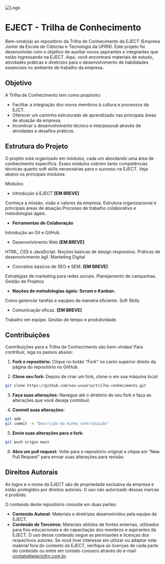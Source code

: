 
![Logo](https://www.ejectufrn.com.br/svgs/logo.svg)


# EJECT - Trilha de Conhecimento

Bem-vindo(a) ao repositório da Trilha de Conhecimento da EJECT (Empresa Júnior da Escola de Ciências e Tecnologia da UFRN). Este projeto foi desenvolvido com o objetivo de auxiliar novos aspirantes e integrantes que estão ingressando na EJECT. Aqui, você encontrará materiais de estudo, atividades práticas e diretrizes para o desenvolvimento de habilidades essenciais no ambiente de trabalho da empresa.

## Objetivo

A Trilha de Conhecimento tem como propósito:

- Facilitar a integração dos novos membros à cultura e processos da EJCT.
- Oferecer um caminho estruturado de aprendizado nas principais áreas de atuação da empresa.
- Incentivar o desenvolvimento técnico e interpessoal através de atividades e desafios práticos.


## Estrutura do Projeto

O projeto está organizado em módulos, cada um abordando uma área de conhecimento específica. Esses módulos cobrem tanto competências técnicas quanto soft skills necessárias para o sucesso na EJECT. Veja abaixo os principais módulos:

Módulos:

- Introdução à EJECT **[EM BREVE]**

Conheça a missão, visão e valores da empresa.
Estrutura organizacional e principais áreas de atuação.Processo de trabalho colaborativo e metodologias ágeis.
 
- **Ferramentas de Colaboração**

Introdução ao Git e GitHub.

-  Desenvolvimento Web **[EM BREVE]**

HTML, CSS e JavaScript. 
Noções básicas de design responsivo.
Práticas de desenvolvimento ágil.
Marketing Digital

- Conceitos básicos de SEO e SEM. **[EM BREVE]**

Estratégias de marketing para redes sociais.
Planejamento de campanhas.
Gestão de Projetos

- **Noções de metodologias ágeis: Scrum e Kanban.**

Como gerenciar tarefas e equipes de maneira eficiente.
Soft Skills

- Comunicação eficaz. **[EM BREVE]**

Trabalho em equipe.
Gestão de tempo e produtividade.


## Contribuições

Contribuições para a Trilha de Conhecimento são bem-vindas! Para contribuir, siga os passos abaixo:

1. **Fork o repositório:** Clique no botão "Fork" no canto superior direito da página do repositório no GitHub.

2. **Clone seu fork:** Depois de criar um fork, clone-o em sua máquina local:

```bash
git clone https://github.com/seu-usuario/trilha-conhecimento.git
```
3. **Faça suas alterações:** Navegue até o diretório do seu fork e faça as alterações que você deseja contribuir.

4. **Commit suas alterações:**

```bash
git add .
git commit -m "Descrição da minha contribuição"
```
5. **Envie suas alterações para o fork:**

```bash
git push origin main
```

6. **Abra um pull request:** Volte para o repositório original e clique em "New Pull Request" para enviar suas alterações para revisão.

## Direitos Autorais

As logos e o nome da EJECT são de propriedade exclusiva da empresa e estão protegidos por direitos autorais. O uso não autorizado dessas marcas é proibido.

O conteúdo deste repositório consiste em duas partes:

- **Conteúdo Autoral:** Materiais e diretrizes desenvolvidos pela equipe da EJECT.
- **Conteúdo de Terceiros:** Materiais obtidos de fontes externas, utilizados para fins educacionais e de capacitação dos membros e aspirantes da EJECT.
O uso desse conteúdo segue as permissões e licenças dos respectivos autores. Se você tiver interesse em utilizar ou adaptar este material fora do contexto da EJECT, verifique as licenças de cada parte do conteúdo ou entre em contato conosco através do e-mail: contato@ejectufrn.com.br.

